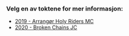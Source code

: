 ### Velg en av toktene for mer informasjon:

- <a href="#2019" data-toggle="tab">2019 - Arrangør Holy Riders MC</a>
- <a href="#2020" data-toggle="tab">2020 - Broken Chains JC</a>